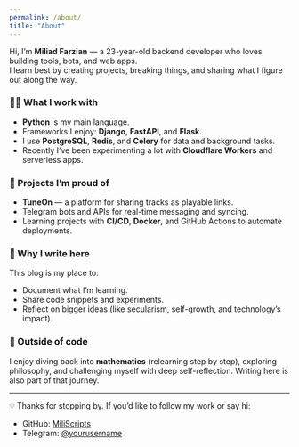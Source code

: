 ```yaml
---
permalink: /about/
title: "About"
---
```


Hi, I’m **Miliad Farzian** — a 23-year-old backend developer who loves building tools, bots, and web apps.  
I learn best by creating projects, breaking things, and sharing what I figure out along the way.

### 👨‍💻 What I work with
- **Python** is my main language.  
- Frameworks I enjoy: **Django**, **FastAPI**, and **Flask**.  
- I use **PostgreSQL**, **Redis**, and **Celery** for data and background tasks.  
- Recently I’ve been experimenting a lot with **Cloudflare Workers** and serverless apps.  

### 🚀 Projects I’m proud of
- **TuneOn** — a platform for sharing tracks as playable links.  
- Telegram bots and APIs for real-time messaging and syncing.  
- Learning projects with **CI/CD**, **Docker**, and GitHub Actions to automate deployments.  

### 🎯 Why I write here
This blog is my place to:
- Document what I’m learning.  
- Share code snippets and experiments.  
- Reflect on bigger ideas (like secularism, self-growth, and technology’s impact).  

### 🌱 Outside of code
I enjoy diving back into **mathematics** (relearning step by step), exploring philosophy, and challenging myself with deep self-reflection. Writing here is also part of that journey.

---

💡 Thanks for stopping by. If you’d like to follow my work or say hi:  
- GitHub: [MiliScripts](https://github.com/MiliScripts)  
- Telegram: [@yourusername](https://t.me/yourusername)  
